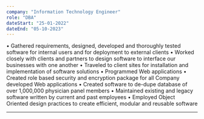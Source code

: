 ```yaml
---
company: "Information Technology Engineer"
role: "DBA"
dateStart: "25-01-2022"
dateEnd: "05-10-2023" 
---
```

•	Gathered requirements, designed, developed and thoroughly tested software for internal users and for deployment to external clients
•	Worked closely with clients and partners to design software to interface our businesses with one another
•	Traveled to client sites for installation and implementation of software solutions 
•	Programmed Web applications
•	Created role based security and encryption package for all Company developed Web applications
•	Created software to de-dupe database of over 1,000,000 physician panel members
•	Maintained existing and legacy software written by current and past employees
•	Employed Object Oriented design practices to create efficient, modular and reusable software

---

